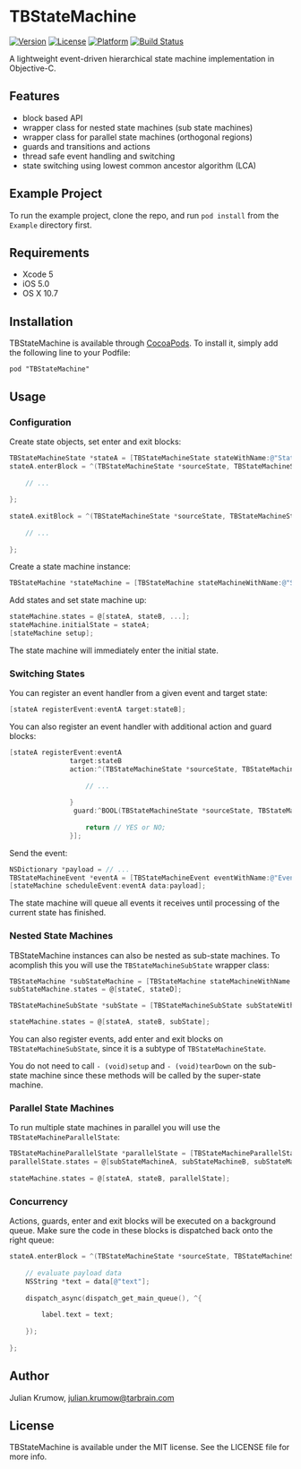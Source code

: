 # TBStateMachine

[![Version](https://img.shields.io/cocoapods/v/TBStateMachine.svg?style=flat)](http://cocoadocs.org/docsets/TBStateMachine)
[![License](https://img.shields.io/cocoapods/l/TBStateMachine.svg?style=flat)](http://cocoadocs.org/docsets/TBStateMachine)
[![Platform](https://img.shields.io/cocoapods/p/TBStateMachine.svg?style=flat)](http://cocoadocs.org/docsets/TBStateMachine)
[![Build Status](https://img.shields.io/travis/tarbrain/TBStateMachine/master.svg?style=flat)](https://travis-ci.org/tarbrain/TBStateMachine)


A lightweight event-driven hierarchical state machine implementation in Objective-C.

## Features

* block based API
* wrapper class for nested state machines (sub state machines)
* wrapper class for parallel state machines (orthogonal regions)
* guards and transitions and actions
* thread safe event handling and switching
* state switching using lowest common ancestor algorithm (LCA)

## Example Project

To run the example project, clone the repo, and run `pod install` from the `Example` directory first.

## Requirements

* Xcode 5
* iOS 5.0
* OS X 10.7

## Installation

TBStateMachine is available through [CocoaPods](http://cocoapods.org). To install
it, simply add the following line to your Podfile:

    pod "TBStateMachine"

## Usage

### Configuration

Create state objects, set enter and exit blocks:

```objective-c
TBStateMachineState *stateA = [TBStateMachineState stateWithName:@"StateA"];
stateA.enterBlock = ^(TBStateMachineState *sourceState, TBStateMachineState *destinationState, NSDictionary *data) {
        
    // ...
       
};
    
stateA.exitBlock = ^(TBStateMachineState *sourceState, TBStateMachineState *destinationState, NSDictionary *data) {
        
    // ...
       
};
```

Create a state machine instance:

```objective-c
TBStateMachine *stateMachine = [TBStateMachine stateMachineWithName:@"StateMachine"];
```

Add states and set state machine up:

```objective-c
stateMachine.states = @[stateA, stateB, ...];
stateMachine.initialState = stateA;
[stateMachine setup];
```

The state machine will immediately enter the initial state.

### Switching States

You can register an event handler from a given event and target state:

```objective-c
[stateA registerEvent:eventA target:stateB];
```

You can also register an event handler with additional action and guard blocks:

```objective-c
[stateA registerEvent:eventA 
               target:stateB
               action:^(TBStateMachineState *sourceState, TBStateMachineState *destinationState, NSDictionary *data) {
                   
                   // ...
                   
               }
                guard:^BOOL(TBStateMachineState *sourceState, TBStateMachineState *destinationState, NSDictionary *data) {
                   
                   return // YES or NO;
               }];
```

Send the event:

```objective-c
NSDictionary *payload = // ...
TBStateMachineEvent *eventA = [TBStateMachineEvent eventWithName:@"EventA"];
[stateMachine scheduleEvent:eventA data:payload];
```

The state machine will queue all events it receives until processing of the current state has finished.

### Nested State Machines

TBStateMachine instances can also be nested as sub-state machines. To acomplish this you will use the `TBStateMachineSubState` wrapper class:

```objective-c
TBStateMachine *subStateMachine = [TBStateMachine stateMachineWithName:@"SubStateMachine"];
subStateMachine.states = @[stateC, stateD];

TBStateMachineSubState *subState = [TBStateMachineSubState subStateWithName:@"SubState" stateMachine:subStateMachine];

stateMachine.states = @[stateA, stateB, subState];
```

You can also register events, add enter and exit blocks on `TBStateMachineSubState`, since it is a subtype of `TBStateMachineState`.

You do not need to call `- (void)setup` and `- (void)tearDown` on the sub-state machine since these methods will be called by the super-state machine.

### Parallel State Machines

To run multiple state machines in parallel you will use the `TBStateMachineParallelState`:

```objective-c
TBStateMachineParallelState *parallelState = [TBStateMachineParallelState parallelStateWithName:@"ParallelState"];
parallelState.states = @[subStateMachineA, subStateMachineB, subStateMachineC];
    
stateMachine.states = @[stateA, stateB, parallelState];
```

### Concurrency

Actions, guards, enter and exit blocks will be executed on a background queue. Make sure the code in these blocks is dispatched back onto the right queue:

```objective-c
stateA.enterBlock = ^(TBStateMachineState *sourceState, TBStateMachineState *destinationState, NSDictionary *data) {
    
    // evaluate payload data
    NSString *text = data[@"text"];
    
    dispatch_async(dispatch_get_main_queue(), ^{
    
        label.text = text;
    
    });
    
};
```

## Author

Julian Krumow, julian.krumow@tarbrain.com

## License

TBStateMachine is available under the MIT license. See the LICENSE file for more info.
